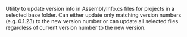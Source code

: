 Utility to update version info in AssemblyInfo.cs files for projects in a selected base folder.
Can either update only matching version numbers (e.g. 0.1.23) to the new version number or
can update all selected files regardless of current version number to the new version.
